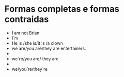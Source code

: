 # Formas completas e formas contraidas

- I am not     Brian
- I´m
- He is /she is/it is         /a clown
- we are/you are/they are        entertainers.
- 
- we´re/you are/ they are
- 
- we/you´re/they´re
